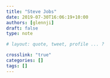 ```yaml
---
title: "Steve Jobs"
date: 2019-07-30T16:06:19+10:00
authors: [glennji]
draft: false
type: note

# layout: quote, tweet, profile ... ?

crosslink: "true"
categories: []
tags: []
---
```


